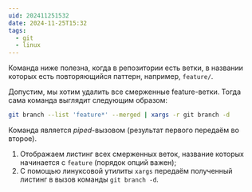 ```yaml
---
uid: 202411251532
date: 2024-11-25T15:32
tags:
  - git
  - linux
---
```


Команда ниже полезна, когда в репозитории есть ветки, в названии которых есть повторяющийся паттерн, например, `feature/`.

Допустим, мы хотим удалить все смерженные feature-ветки. Тогда сама команда выглядит следующим образом:

```bash
git branch --list 'feature*' --merged | xargs -r git branch -d
```

Команда является *piped*-вызовом (результат первого передаём во второе).

1. Отображаем листинг всех смерженных веток, название которых начинается с `feature` (порядок опций важен);
2. С помощью линуксовой утилиты `xargs` передаём полученный листинг в вызов команды `git branch -d`.
